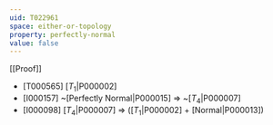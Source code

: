 ```yaml
---
uid: T022961
space: either-or-topology
property: perfectly-normal
value: false
---
```

[[Proof]]

* [T000565] [$T_1$|P000002]
* [I000157] ~[Perfectly Normal|P000015] => ~[$T_4$|P000007]
* [I000098] [$T_4$|P000007] => ([$T_1$|P000002] + [Normal|P000013])

